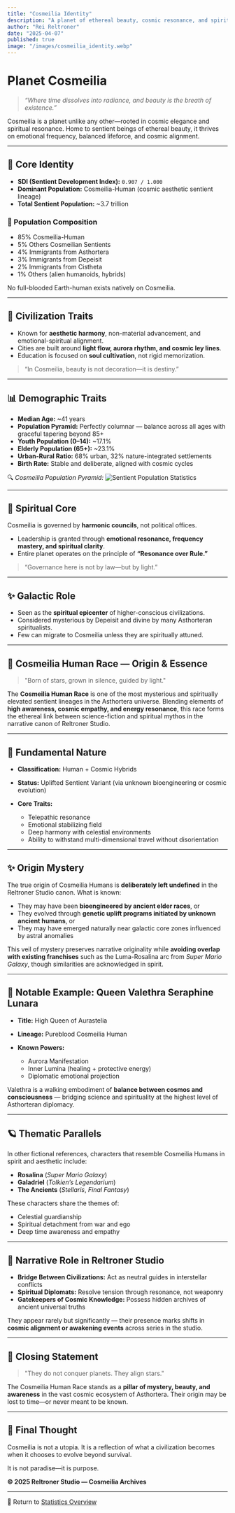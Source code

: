 ```yaml
---
title: "Cosmeilia Identity"
description: "A planet of ethereal beauty, cosmic resonance, and spiritual governance. Cosmeilia thrives beyond material progress, led by light, emotion, and harmonic purpose."
author: "Rei Reltroner"
date: "2025-04-07"
published: true
image: "/images/cosmeilia_identity.webp"
---
```


# Planet Cosmeilia

> *“Where time dissolves into radiance, and beauty is the breath of existence.”*

Cosmeilia is a planet unlike any other—rooted in cosmic elegance and spiritual resonance. Home to sentient beings of ethereal beauty, it thrives on emotional frequency, balanced lifeforce, and cosmic alignment.

---

## 🌠 Core Identity
- **SDI (Sentient Development Index):** `0.907 / 1.000`
- **Dominant Population:** Cosmeilia-Human (cosmic aesthetic sentient lineage)  
- **Total Sentient Population:** ~3.7 trillion  

### 🧬 Population Composition
- 85% Cosmeilia-Human  
- 5% Others Cosmeilian Sentients  
- 4% Immigrants from Asthortera  
- 3% Immigrants from Depeisit  
- 2% Immigrants from Cistheta  
- 1% Others (alien humanoids, hybrids)  

No full-blooded Earth-human exists natively on Cosmeilia.

---

## 🎨 Civilization Traits
- Known for **aesthetic harmony**, non-material advancement, and emotional-spiritual alignment.
- Cities are built around **light flow, aurora rhythm, and cosmic ley lines**.
- Education is focused on **soul cultivation**, not rigid memorization.

> “In Cosmeilia, beauty is not decoration—it is destiny.”

---

## 📊 Demographic Traits
- **Median Age:** ~41 years  
- **Population Pyramid:** Perfectly columnar — balance across all ages with graceful tapering beyond 85+  
- **Youth Population (0–14):** ~17.1%  
- **Elderly Population (65+):** ~23.1%  
- **Urban-Rural Ratio:** 68% urban, 32% nature-integrated settlements  
- **Birth Rate:** Stable and deliberate, aligned with cosmic cycles

🔍 *Cosmeilia Population Pyramid:* ![Sentient Population Statistics](/images/cosmeilia-piramid.webp)

---

## 🌌 Spiritual Core
Cosmeilia is governed by **harmonic councils**, not political offices.
- Leadership is granted through **emotional resonance, frequency mastery, and spiritual clarity**.
- Entire planet operates on the principle of **“Resonance over Rule.”**

> “Governance here is not by law—but by light.”

---

## ✨ Galactic Role
- Seen as the **spiritual epicenter** of higher-conscious civilizations.
- Considered mysterious by Depeisit and divine by many Asthorteran spiritualists.
- Few can migrate to Cosmeilia unless they are spiritually attuned.

---

## 🌌 Cosmeilia Human Race — Origin & Essence

> "Born of stars, grown in silence, guided by light."

The **Cosmeilia Human Race** is one of the most mysterious and spiritually elevated sentient lineages in the Asthortera universe. Blending elements of **high awareness, cosmic empathy, and energy resonance**, this race forms the ethereal link between science-fiction and spiritual mythos in the narrative canon of Reltroner Studio.

---

## 🧬 Fundamental Nature

* **Classification:** Human + Cosmic Hybrids
* **Status:** Uplifted Sentient Variant (via unknown bioengineering or cosmic evolution)
* **Core Traits:**

  * Telepathic resonance
  * Emotional stabilizing field
  * Deep harmony with celestial environments
  * Ability to withstand multi-dimensional travel without disorientation

---

## ✨ Origin Mystery

The true origin of Cosmeilia Humans is **deliberately left undefined** in the Reltroner Studio canon. What is known:

* They may have been **bioengineered by ancient elder races**, or
* They evolved through **genetic uplift programs initiated by unknown ancient humans**, or
* They may have emerged naturally near galactic core zones influenced by astral anomalies

This veil of mystery preserves narrative originality while **avoiding overlap with existing franchises** such as the Luma-Rosalina arc from *Super Mario Galaxy*, though similarities are acknowledged in spirit.

---

## 👑 Notable Example: Queen Valethra Seraphine Lunara

* **Title:** High Queen of Aurastelia
* **Lineage:** Pureblood Cosmeilia Human
* **Known Powers:**

  * Aurora Manifestation
  * Inner Lumina (healing + protective energy)
  * Diplomatic emotional projection

Valethra is a walking embodiment of **balance between cosmos and consciousness** — bridging science and spirituality at the highest level of Asthorteran diplomacy.

---

## 🪐 Thematic Parallels

In other fictional references, characters that resemble Cosmeilia Humans in spirit and aesthetic include:

* **Rosalina** (*Super Mario Galaxy*)
* **Galadriel** (*Tolkien’s Legendarium*)
* **The Ancients** (*Stellaris*, *Final Fantasy*)

These characters share the themes of:

* Celestial guardianship
* Spiritual detachment from war and ego
* Deep time awareness and empathy

---

## 🧠 Narrative Role in Reltroner Studio

* **Bridge Between Civilizations:** Act as neutral guides in interstellar conflicts
* **Spiritual Diplomats:** Resolve tension through resonance, not weaponry
* **Gatekeepers of Cosmic Knowledge:** Possess hidden archives of ancient universal truths

They appear rarely but significantly — their presence marks shifts in **cosmic alignment or awakening events** across series in the studio.

---

## 🌌 Closing Statement

> "They do not conquer planets. They align stars."

The Cosmeilia Human Race stands as a **pillar of mystery, beauty, and awareness** in the vast cosmic ecosystem of Asthortera. Their origin may be lost to time—or never meant to be known.

---

## 💫 Final Thought
Cosmeilia is not a utopia. It is a reflection of what a civilization becomes when it chooses to evolve beyond survival.

It is not paradise—it is purpose.

**© 2025 Reltroner Studio — Cosmeilia Archives**

---

📍 Return to [Statistics Overview](https://www.reltroner.com/statistics)

